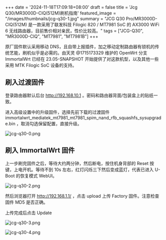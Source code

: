 +++
date = '2024-11-18T17:09:18+08:00'
draft = false
title = 'Jcg Q30/MR3000D-CIQ(512M)刷机指南'
featured_image = "/images/thumbnails/jcg-q30-1.jpg"
summary = "JCG Q30 Pro/MR3000D-CIQ(512M) 是一款采用了联发科技 Filogic 820 / MT7981 SoC 的 AX3000 WiFi 6 无线路由器，目前售价相对亲民，性价比较高。"
tags = ["JCG-Q30", "MR3000D-CIQ", "MT7981", "MT7981B"]
+++

原厂固件默认采用移动 DNS，且自带上报插件，加之移动定制路由器有锁机的传统艺能，刷机似乎是必需的。由天灵 @1715173329 维护的 OpenWrt 分支 ImmortalWrt 已经在 23.05-SNAPSHOT 开始提供了对这款机型，以及其他一些采用 MTK Filogic SoC 设备的支持。

## 刷入过渡固件

登录路由器默认后台 http://192.168.10.1 。密码和路由器背面/包装盒上的贴纸一致。

进入高级设置中的升级固件，选择先前下载的过渡固件 immortalwrt_mediatek_mt7981_mt7981_spim_nand_rfb_squashfs_sysupgrade.bin ，取消勾选保留配置，直接升级。

![jcg-q30-0.png](/images/thumbnails/jcg-q30-0.png)

## 刷入 ImmortalWrt 固件

上一步刷完固件之后，等待大约两分钟，然后断电，按住机身背部的 Reset 按键，上电开机。等待不到 10s 左右，红灯闪烁三下然后变成蓝灯，代表已进入 U-Boot 的恢复模式 WebUI。

![jcg-q30-2.png](/images/thumbnails/jcg-q30-2.png)

然后浏览器打开 http://192.168.1.1/ ，点击 upload 上传 Factory 固件。注意检查固件 MD5 是否正确。

上传完成后点击 Update

![jcg-q30-3.png](/images/thumbnails/jcg-q30-3.png)

![jcg-q30-4.png](/images/thumbnails/jcg-q30-4.png)